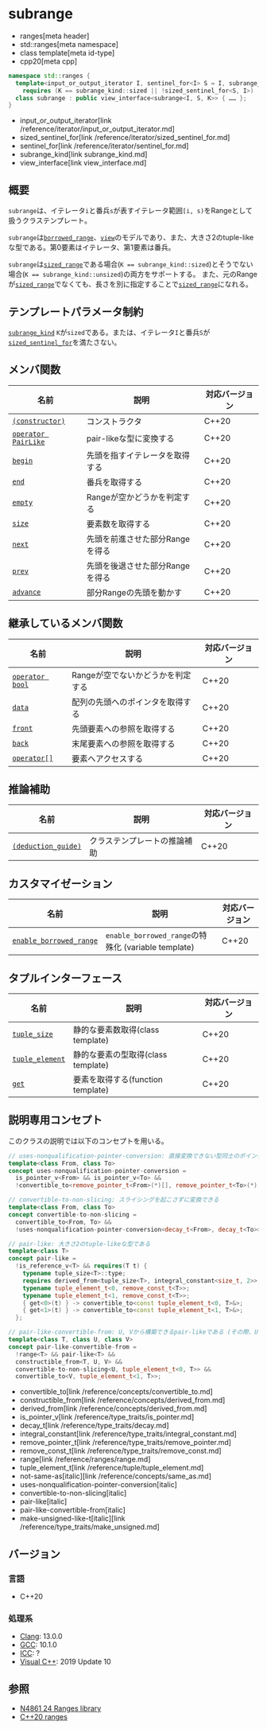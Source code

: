 # subrange
* ranges[meta header]
* std::ranges[meta namespace]
* class template[meta id-type]
* cpp20[meta cpp]

```cpp
namespace std::ranges {
  template<input_or_output_iterator I, sentinel_for<I> S = I, subrange_kind K = sized_sentinel_for<S, I> ? subrange_kind::sized : subrange_kind::unsized>
    requires (K == subrange_kind::sized || !sized_sentinel_for<S, I>)
  class subrange : public view_interface<subrange<I, S, K>> { …… };
}
```
* input_or_output_iterator[link /reference/iterator/input_or_output_iterator.md]
* sized_sentinel_for[link /reference/iterator/sized_sentinel_for.md]
* sentinel_for[link /reference/iterator/sentinel_for.md]
* subrange_kind[link subrange_kind.md]
* view_interface[link view_interface.md]

## 概要
`subrange`は、イテレータ`i`と番兵`s`が表すイテレータ範囲`[i, s)`をRangeとして扱うクラステンプレート。

`subrange`は[`borrowed_range`](borrowed_range.md)、[`view`](view.md)のモデルであり、また、大きさ2のtuple-likeな型である。第0要素はイテレータ、第1要素は番兵。

`subrange`は[`sized_range`](sized_range.md)である場合(`K == subrange_kind::sized`)とそうでない場合(`K == subrange_kind::unsized`)の両方をサポートする。
また、元のRangeが[`sized_range`](sized_range.md)でなくても、長さを別に指定することで[`sized_range`](sized_range.md)になれる。

## テンプレートパラメータ制約
[`subrange_kind`](subrange_kind.md) `K`が`sized`である。または、イテレータ`I`と番兵`S`が[`sized_sentinel_for`](/reference/iterator/sized_sentinel_for.md)を満たさない。

## メンバ関数

| 名前                                           | 説明                             | 対応バージョン |
|------------------------------------------------|----------------------------------|----------------|
| [`(constructor)`](subrange/op_constructor.md)  | コンストラクタ                   | C++20          |
| [`operator PairLike`](subrange/op_pairlike.md) | pair-likeな型に変換する          | C++20          |
| [`begin`](subrange/begin.md)                   | 先頭を指すイテレータを取得する   | C++20          |
| [`end`](subrange/end.md)                       | 番兵を取得する                   | C++20          |
| [`empty`](subrange/empty.md)                   | Rangeが空かどうかを判定する      | C++20          |
| [`size`](subrange/size.md)                     | 要素数を取得する                 | C++20          |
| [`next`](subrange/next.md)                     | 先頭を前進させた部分Rangeを得る  | C++20          |
| [`prev`](subrange/prev.md)                     | 先頭を後退させた部分Rangeを得る  | C++20          |
| [`advance`](subrange/advance.md)               | 部分Rangeの先頭を動かす          | C++20          |

## 継承しているメンバ関数

| 名前                                         | 説明                              | 対応バージョン |
|----------------------------------------------|-----------------------------------|----------------|
| [`operator bool`](view_interface/op_bool.md) | Rangeが空でないかどうかを判定する | C++20          |
| [`data`](view_interface/data.md)             | 配列の先頭へのポインタを取得する  | C++20          |
| [`front`](view_interface/front.md)           | 先頭要素への参照を取得する        | C++20          |
| [`back`](view_interface/back.md)             | 末尾要素への参照を取得する        | C++20          |
| [`operator[]`](view_interface/op_at.md)      | 要素へアクセスする                | C++20          |


## 推論補助

| 名前                                                  | 説明                         | 対応バージョン |
|-------------------------------------------------------|------------------------------|----------------|
| [`(deduction_guide)`](subrange/op_deduction_guide.md) | クラステンプレートの推論補助 | C++20          |

## カスタマイゼーション

| 名前                                                         | 説明                                                | 対応バージョン |
|--------------------------------------------------------------|-----------------------------------------------------|----------------|
| [`enable_borrowed_range`](subrange/enable_borrowed_range.md) | `enable_borrowed_range`の特殊化 (variable template) | C++20          |

## タプルインターフェース

| 名前                                         | 説明                               | 対応バージョン |
|----------------------------------------------|------------------------------------|----------------|
| [`tuple_size`](subrange/tuple_size.md)       | 静的な要素数取得(class template)   | C++20          |
| [`tuple_element`](subrange/tuple_element.md) | 静的な要素の型取得(class template) | C++20          |
| [`get`](subrange/get.md)                     | 要素を取得する(function template)  | C++20          |

## 説明専用コンセプト

このクラスの説明では以下のコンセプトを用いる。

```cpp
// uses-nonqualification-pointer-conversion: 直接変換できない型同士のポインタの変換が必要
template<class From, class To>
concept uses-nonqualification-pointer-conversion =
  is_pointer_v<From> && is_pointer_v<To> &&
  !convertible_to<remove_pointer_t<From>(*)[], remove_pointer_t<To>(*)[]>;

// convertible-to-non-slicing: スライシングを起こさずに変換できる
template<class From, class To>
concept convertible-to-non-slicing =
  convertible_to<From, To> &&
  !uses-nonqualification-pointer-conversion<decay_t<From>, decay_t<To>>;

// pair-like: 大きさ2のtuple-likeな型である
template<class T>
concept pair-like =
  !is_reference_v<T> && requires(T t) {
    typename tuple_size<T>::type;
    requires derived_from<tuple_size<T>, integral_constant<size_t, 2>>;
    typename tuple_element_t<0, remove_const_t<T>>;
    typename tuple_element_t<1, remove_const_t<T>>;
    { get<0>(t) } -> convertible_to<const tuple_element_t<0, T>&>;
    { get<1>(t) } -> convertible_to<const tuple_element_t<1, T>&>;
  };

// pair-like-convertible-from: U, Vから構築できるpair-likeである (その際、Uはスライシングを起こさない)
template<class T, class U, class V>
concept pair-like-convertible-from =
  !range<T> && pair-like<T> &&
  constructible_from<T, U, V> &&
  convertible-to-non-slicing<U, tuple_element_t<0, T>> &&
  convertible_to<V, tuple_element_t<1, T>>;
```
* convertible_to[link /reference/concepts/convertible_to.md]
* constructible_from[link /reference/concepts/derived_from.md]
* derived_from[link /reference/concepts/derived_from.md]
* is_pointer_v[link /reference/type_traits/is_pointer.md]
* decay_t[link /reference/type_traits/decay.md]
* integral_constant[link /reference/type_traits/integral_constant.md]
* remove_pointer_t[link /reference/type_traits/remove_pointer.md]
* remove_const_t[link /reference/type_traits/remove_const.md]
* range[link /reference/ranges/range.md]
* tuple_element_t[link /reference/tuple/tuple_element.md]
* not-same-as[italic][link /reference/concepts/same_as.md]
* uses-nonqualification-pointer-conversion[italic]
* convertible-to-non-slicing[italic]
* pair-like[italic]
* pair-like-convertible-from[italic]
* make-unsigned-like-t[italic][link /reference/type_traits/make_unsigned.md]


## バージョン
### 言語
- C++20

### 処理系
- [Clang](/implementation.md#clang): 13.0.0
- [GCC](/implementation.md#gcc): 10.1.0
- [ICC](/implementation.md#icc): ?
- [Visual C++](/implementation.md#visual_cpp): 2019 Update 10

## 参照
- [N4861 24 Ranges library](https://timsong-cpp.github.io/cppwp/n4861/ranges)
- [C++20 ranges](https://techbookfest.org/product/5134506308665344)
